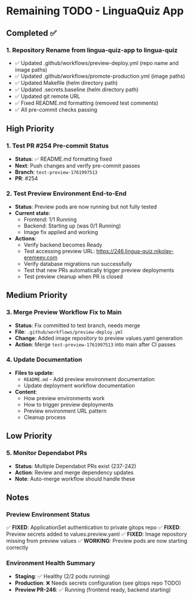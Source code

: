 # Remaining TODO - LinguaQuiz App

## Completed ✅

### 1. Repository Rename from lingua-quiz-app to lingua-quiz

- ✅ Updated .github/workflows/preview-deploy.yml (repo name and image paths)
- ✅ Updated .github/workflows/promote-production.yml (image paths)
- ✅ Updated Makefile (helm directory path)
- ✅ Updated .secrets.baseline (helm directory path)
- ✅ Updated git remote URL
- ✅ Fixed README.md formatting (removed test comments)
- ✅ All pre-commit checks passing

## High Priority

### 1. Test PR #254 Pre-commit Status

- **Status**: ✅ README.md formatting fixed
- **Next**: Push changes and verify pre-commit passes
- **Branch**: `test-preview-1761997513`
- **PR**: #254

### 2. Test Preview Environment End-to-End

- **Status**: Preview pods are now running but not fully tested
- **Current state**:
  - Frontend: 1/1 Running
  - Backend: Starting up (was 0/1 Running)
  - Image fix applied and working
- **Actions**:
  - Verify backend becomes Ready
  - Test accessing preview URL: https://246.lingua-quiz.nikolay-eremeev.com
  - Verify database migrations run successfully
  - Test that new PRs automatically trigger preview deployments
  - Test preview cleanup when PR is closed

## Medium Priority

### 3. Merge Preview Workflow Fix to Main

- **Status**: Fix committed to test branch, needs merge
- **File**: `.github/workflows/preview-deploy.yml`
- **Change**: Added image repository to preview values.yaml generation
- **Action**: Merge `test-preview-1761997513` into main after CI passes

### 4. Update Documentation

- **Files to update**:
  - `README.md` - Add preview environment documentation
  - Update deployment workflow documentation
- **Content**:
  - How preview environments work
  - How to trigger preview deployments
  - Preview environment URL pattern
  - Cleanup process

## Low Priority

### 5. Monitor Dependabot PRs

- **Status**: Multiple Dependabot PRs exist (237-242)
- **Action**: Review and merge dependency updates
- **Note**: Auto-merge workflow should handle these

## Notes

### Preview Environment Status

✅ **FIXED**: ApplicationSet authentication to private gitops repo
✅ **FIXED**: Preview secrets added to values.preview.yaml
✅ **FIXED**: Image repository missing from preview values
✅ **WORKING**: Preview pods are now starting correctly

### Environment Health Summary

- **Staging**: ✅ Healthy (2/2 pods running)
- **Production**: ❌ Needs secrets configuration (see gitops repo TODO)
- **Preview PR-246**: ✅ Running (frontend ready, backend starting)
